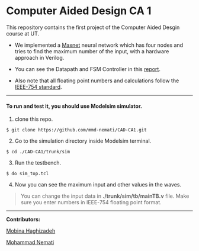 # Computer Aided Design CA 1
This repository contains the first project of the Computer Aided Desgin course at UT.
- We implemented a [Maxnet](https://studyglance.in/nn/display.php?tno=10&topic=Fixed-Weight-Competitive-Networks) neural network which has four nodes and tries to find the maximum number of the input, with a hardware approach in Verilog.

- You can see the Datapath and FSM Controller in this [report](https://github.com/mmd-nemati/CAD-CA1/blob/main/trunk/doc/CAD_HW1_P2_810100226_810100127.pdf).

- Also note that all floating point numbers and calculations follow the [IEEE-754 standard](https://en.wikipedia.org/wiki/IEEE_754).

___
#### To run and test it, you should use Modelsim simulator.
1. clone this repo.
```
$ git clone https://github.com/mmd-nemati/CAD-CA1.git
```
2. Go to the simulation directory inside Modelsim terminal.
```
$ cd ./CAD-CA1/trunk/sim
```
3. Run the testbench.
```
$ do sim_top.tcl
```
4. Now you can see the maximum input and other values in the waves.

   
> You can change the input data in **./trunk/sim/tb/mainTB.v** file. Make sure you enter numbers in IEEE-754 floating point format.
___
**Contributors:**

[Mobina Haghizadeh](https://github.com/mobinahz)

[Mohammad Nemati](https://github.com/mmd-nemati)
